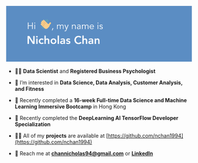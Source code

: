 ![GitHub Logo](/header.png)
<br>



- 👨‍🏫 **Data Scientist** and **Registered Business Psychologist**

- 👀 I’m interested in **Data Science, Data Analysis, Customer Analysis, and Fitness**

- 📝 Recently completed a **16-week Full-time Data Science and Machine Learning Immersive Bootcamp** in Hong Kong

- 🌱 Recently completed the **DeepLearning AI TensorFlow Developer Specialization** 

- 👨‍💻 All of my **projects** are available at [https://github.com/nchan1994](https://github.com/nchan1994)

- 💬 Reach me at **channicholas94@gmail.com** or **[LinkedIn](https://www.linkedin.com/in/nicholaschan19/)**

<br>


<!--***Looking for an opportunity that allows me to further develop and apply my technical and social skills*** -->
<br>
<br>

<!---
nchan1994/nchan1994 is a ✨ special ✨ repository because its `README.md` (this file) appears on your GitHub profile.
You can click the Preview link to take a look at your changes.
--->
<br>
